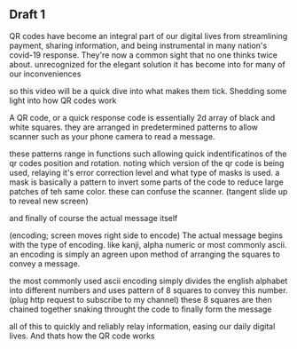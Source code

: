 ## Draft 1
QR codes have become an integral part of our digital lives from streamlining payment, sharing information, and being instrumental in many nation's covid-19 response. They're now a common sight that no one thinks twice about. unrecognized for the elegant solution it has become into for many of our inconveniences

so this video will be a quick dive into what makes them tick. Shedding some light into how QR codes work

A QR code, or a quick response code is essentially 2d array of black and white squares. they are arranged in predetermined patterns to allow scanner such as your phone camera to read a message.

these patterns range in functions such allowing quick indentificatinos of the qr codes position and rotation.
noting which version of the qr code is being used, relaying it's error correction level and what type of masks is used.
a mask is basically a pattern to invert some parts of the code to reduce large patches of teh same color. these can confuse the scanner. (tangent slide up to reveal new screen)

and finally of course the actual message itself

(encoding; screen moves right side to encode)
The actual message begins with the type of encoding. like kanji, alpha numeric or most commonly ascii. an encoding is simply an agreen upon method of arranging  the squares to convey a message.

the most commonly used ascii encoding simply divides the english alphabet into different numbers and uses pattern of 8 squares to convey this number. (plug http request to subscribe to my channel)
these 8 squares are then chained together snaking throught the code to finally form the message

all of this to quickly and reliably relay information, easing our daily digital lives. And thats how the QR code works
